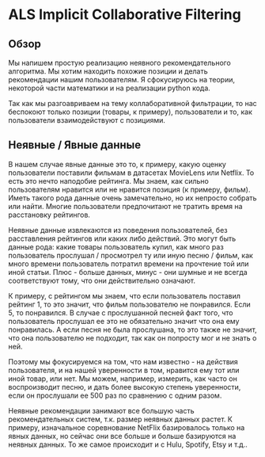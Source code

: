 # ALS Implicit Collaborative Filtering

## Обзор

Мы напишем простую реализацию неявного рекомендательного алгоритма. Мы хотим находить похожие позиции и делать рекомендации нашим пользователям. Я сфокусируюсь на теории, некоторой части математики и на реализации python кода.

Так как мы разгоавриваем на тему коллаборативной фильтрации, то нас беспокоют только позиции (товары, к примеру), пользователи и то, как пользователи взаимодействуют с позициями.

## Неявные / Явные данные

В нашем случае явные данные это то, к примеру, какую оценку пользователи поставили фильмам в датасетах MovieLens или Netflix. То есть это нечто наподобие рейтинга. Мы знаем, как сильно пользователям нравится или не нравится позиция (к примеру, фильм). Иметь такого рода данные очень замечательно, но их непросто собрать или найти. Многие пользователи предпочитают не тратить время на расстановку рейтингов.

Неявные данные извлекаются из поведения пользователей, без расставления рейтингов или каких либо действий. Это могут быть данные рода: какие товары пользователь купил, как много раз пользователь прослушал / просмотрел ту или иную песню / фильм, как много времени пользователь потратил времени на прочтение той или иной статьи. Плюс - больше данных, минус - они шумные и не всегда соответствуют тому, что они действительно означают.

К примеру, с рейтингом мы знаем, что если пользователь поставил рейтинг 1, то это значит, что фильм пользователю не понравился. Если 5, то понравился. В случае с прослушанной песней факт того, что пользователь прослушал ее это не обязательно значит что она ему понравилась. А если песня не была прослушана, то это также не значит, что она пользователю не подходит, так как он попросту мог и не знать о ней.

Поэтому мы фокусируемся на том, что нам известно - на действия пользователя, и на нашей уверенности в том, нравится ему тот или иной товар, или нет. Мы можем, например, измерить, как часто он воспроизводит песню, и дать более высокую степень уверенности, если он прослушали ее 500 раз по сравнению с одним разом.

Неявные рекомендации занимают все большую часть рекомендательных систем, т.к. размер неявных данных растет. К примеру, изначальное соревнование NetFlix базировалось только на явных данных, но сейчас они все больше и больше базируются на неявных данных. То же самое происходит и с Hulu, Spotify, Etsy и т.д..

